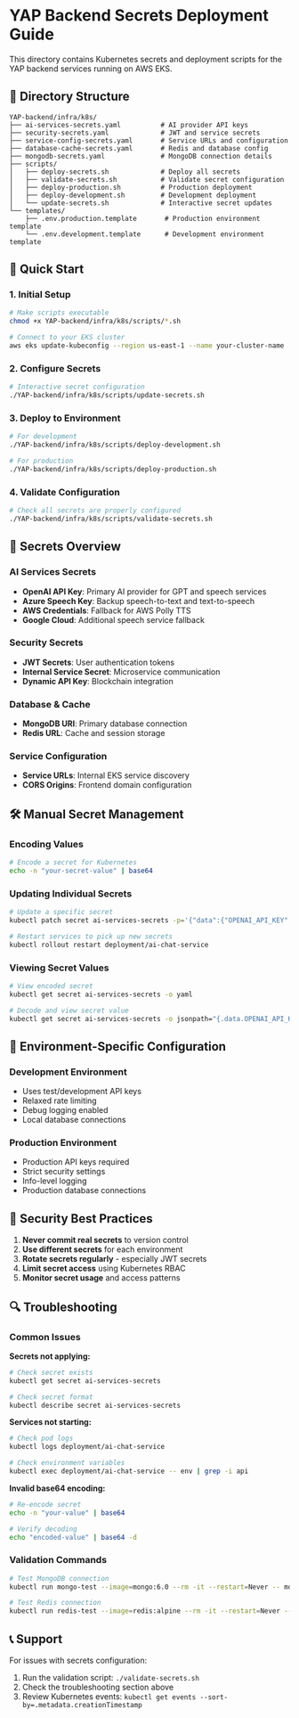 # YAP Backend Secrets Deployment Guide

This directory contains Kubernetes secrets and deployment scripts for the YAP backend services running on AWS EKS.

## 📁 Directory Structure

```
YAP-backend/infra/k8s/
├── ai-services-secrets.yaml          # AI provider API keys
├── security-secrets.yaml             # JWT and service secrets
├── service-config-secrets.yaml       # Service URLs and configuration
├── database-cache-secrets.yaml       # Redis and database config
├── mongodb-secrets.yaml              # MongoDB connection details
├── scripts/
│   ├── deploy-secrets.sh             # Deploy all secrets
│   ├── validate-secrets.sh           # Validate secret configuration
│   ├── deploy-production.sh          # Production deployment
│   ├── deploy-development.sh         # Development deployment
│   └── update-secrets.sh             # Interactive secret updates
└── templates/
    ├── .env.production.template       # Production environment template
    └── .env.development.template      # Development environment template
```

## 🚀 Quick Start

### 1. Initial Setup

```bash
# Make scripts executable
chmod +x YAP-backend/infra/k8s/scripts/*.sh

# Connect to your EKS cluster
aws eks update-kubeconfig --region us-east-1 --name your-cluster-name
```

### 2. Configure Secrets

```bash
# Interactive secret configuration
./YAP-backend/infra/k8s/scripts/update-secrets.sh
```

### 3. Deploy to Environment

```bash
# For development
./YAP-backend/infra/k8s/scripts/deploy-development.sh

# For production
./YAP-backend/infra/k8s/scripts/deploy-production.sh
```

### 4. Validate Configuration

```bash
# Check all secrets are properly configured
./YAP-backend/infra/k8s/scripts/validate-secrets.sh
```

## 🔐 Secrets Overview

### AI Services Secrets
- **OpenAI API Key**: Primary AI provider for GPT and speech services
- **Azure Speech Key**: Backup speech-to-text and text-to-speech
- **AWS Credentials**: Fallback for AWS Polly TTS
- **Google Cloud**: Additional speech service fallback

### Security Secrets
- **JWT Secrets**: User authentication tokens
- **Internal Service Secret**: Microservice communication  
- **Dynamic API Key**: Blockchain integration

### Database & Cache
- **MongoDB URI**: Primary database connection
- **Redis URL**: Cache and session storage

### Service Configuration
- **Service URLs**: Internal EKS service discovery
- **CORS Origins**: Frontend domain configuration

## 🛠️ Manual Secret Management

### Encoding Values
```bash
# Encode a secret for Kubernetes
echo -n "your-secret-value" | base64
```

### Updating Individual Secrets
```bash
# Update a specific secret
kubectl patch secret ai-services-secrets -p='{"data":{"OPENAI_API_KEY":"'$(echo -n "sk-new-key" | base64)'"}}'

# Restart services to pick up new secrets
kubectl rollout restart deployment/ai-chat-service
```

### Viewing Secret Values
```bash
# View encoded secret
kubectl get secret ai-services-secrets -o yaml

# Decode and view secret value
kubectl get secret ai-services-secrets -o jsonpath="{.data.OPENAI_API_KEY}" | base64 -d
```

## 🔧 Environment-Specific Configuration

### Development Environment
- Uses test/development API keys
- Relaxed rate limiting
- Debug logging enabled
- Local database connections

### Production Environment
- Production API keys required
- Strict security settings
- Info-level logging
- Production database connections

## 🚨 Security Best Practices

1. **Never commit real secrets** to version control
2. **Use different secrets** for each environment
3. **Rotate secrets regularly** - especially JWT secrets
4. **Limit secret access** using Kubernetes RBAC
5. **Monitor secret usage** and access patterns

## 🔍 Troubleshooting

### Common Issues

**Secrets not applying:**
```bash
# Check secret exists
kubectl get secret ai-services-secrets

# Check secret format
kubectl describe secret ai-services-secrets
```

**Services not starting:**
```bash
# Check pod logs
kubectl logs deployment/ai-chat-service

# Check environment variables
kubectl exec deployment/ai-chat-service -- env | grep -i api
```

**Invalid base64 encoding:**
```bash
# Re-encode secret
echo -n "your-value" | base64

# Verify decoding
echo "encoded-value" | base64 -d
```

### Validation Commands

```bash
# Test MongoDB connection
kubectl run mongo-test --image=mongo:6.0 --rm -it --restart=Never -- mongosh "$(kubectl get secret mongodb-secrets -o jsonpath='{.data.MONGO_URI}' | base64 -d)"

# Test Redis connection
kubectl run redis-test --image=redis:alpine --rm -it --restart=Never -- redis-cli -u "$(kubectl get secret database-cache-secrets -o jsonpath='{.data.REDIS_URL}' | base64 -d)" ping
```

## 📞 Support

For issues with secrets configuration:
1. Run the validation script: `./validate-secrets.sh`
2. Check the troubleshooting section above
3. Review Kubernetes events: `kubectl get events --sort-by=.metadata.creationTimestamp`
